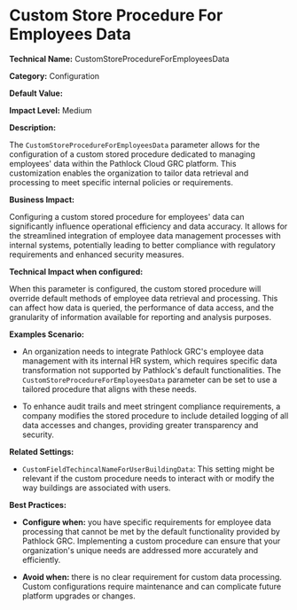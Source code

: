 # Custom Store Procedure For Employees Data

**Technical Name:** CustomStoreProcedureForEmployeesData

**Category:** Configuration

**Default Value:** 

**Impact Level:** Medium

**Description:**

The `CustomStoreProcedureForEmployeesData` parameter allows for the configuration of a custom stored procedure dedicated to managing employees' data within the Pathlock Cloud GRC platform. This customization enables the organization to tailor data retrieval and processing to meet specific internal policies or requirements.

**Business Impact:**

Configuring a custom stored procedure for employees' data can significantly influence operational efficiency and data accuracy. It allows for the streamlined integration of employee data management processes with internal systems, potentially leading to better compliance with regulatory requirements and enhanced security measures.

**Technical Impact when configured:**

When this parameter is configured, the custom stored procedure will override default methods of employee data retrieval and processing. This can affect how data is queried, the performance of data access, and the granularity of information available for reporting and analysis purposes.

**Examples Scenario:**

- An organization needs to integrate Pathlock GRC's employee data management with its internal HR system, which requires specific data transformation not supported by Pathlock's default functionalities. The `CustomStoreProcedureForEmployeesData` parameter can be set to use a tailored procedure that aligns with these needs.
  
- To enhance audit trails and meet stringent compliance requirements, a company modifies the stored procedure to include detailed logging of all data accesses and changes, providing greater transparency and security.

**Related Settings:**

- `CustomFieldTechincalNameForUserBuildingData`: This setting might be relevant if the custom procedure needs to interact with or modify the way buildings are associated with users.

**Best Practices:** 

- **Configure when:** you have specific requirements for employee data processing that cannot be met by the default functionality provided by Pathlock GRC. Implementing a custom procedure can ensure that your organization's unique needs are addressed more accurately and efficiently.
  
- **Avoid when:** there is no clear requirement for custom data processing. Custom configurations require maintenance and can complicate future platform upgrades or changes.